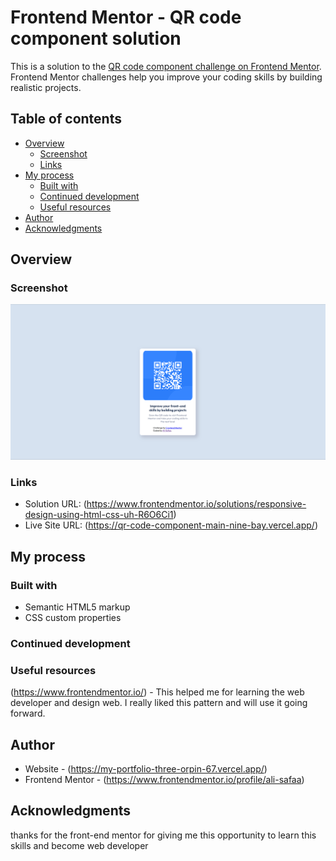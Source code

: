 # Frontend Mentor - QR code component solution

This is a solution to the [QR code component challenge on Frontend Mentor](https://www.frontendmentor.io/challenges/qr-code-component-iux_sIO_H). Frontend Mentor challenges help you improve your coding skills by building realistic projects. 

## Table of contents

- [Overview](#overview)
  - [Screenshot](#screenshot)
  - [Links](#links)
- [My process](#my-process)
  - [Built with](#built-with)
  - [Continued development](#continued-development)
  - [Useful resources](#useful-resources)
- [Author](#author)
- [Acknowledgments](#acknowledgments)

## Overview

### Screenshot

![](./screenshot.png)

### Links

- Solution URL: (https://www.frontendmentor.io/solutions/responsive-design-using-html-css-uh-R6O6Ci1)
- Live Site URL: (https://qr-code-component-main-nine-bay.vercel.app/)

## My process

### Built with

- Semantic HTML5 markup
- CSS custom properties

### Continued development

### Useful resources

(https://www.frontendmentor.io/) - This helped me for learning the web developer and design web. I really liked this pattern and will use it going forward.

## Author

- Website - (https://my-portfolio-three-orpin-67.vercel.app/)
- Frontend Mentor - (https://www.frontendmentor.io/profile/ali-safaa)

## Acknowledgments

thanks for the front-end mentor for giving me this opportunity to learn this skills and become web developer
